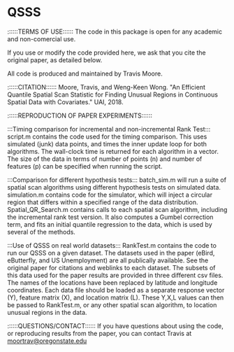 # QSSS
::::::TERMS OF USE::::::
The code in this package is open for any academic and non-comercial use.

If you use or modify the code provided here, we ask that you cite the original paper, as detailed below.

All code is produced and maintained by Travis Moore.  


::::::CITATION::::::
Moore, Travis, and Weng-Keen Wong. 
"An Efficient Quantile Spatial Scan Statistic for Finding Unusual Regions in Continuous Spatial Data with Covariates."
UAI, 2018.



::::::REPRODUCTION OF PAPER EXPERIMENTS::::::

:::Timing comparison for incremental and non-incremental Rank Test:::
script.m contains the code used for the timing comparison.  This uses simulated (junk) data points, and times the inner update loop
for both algorithms.  The wall-clock time is returned for each algorithm in a vector.  The size of the data in terms of number of
points (n) and number of features (p) can be specified when running the script.

:::Comparison for different hypothesis tests:::
batch_sim.m will run a suite of spatial scan algorithms using different hypothesis tests on simulated data.
simulation.m contains code for the simulator, which will inject a circular region that differs within a specified range of 
the data distribution.
Spatial_QR_Search.m contains calls to each spatial scan algorithm, including the incremental rank test version.
It also computes a Gumbel correction term, and fits an initial quantile regression to the data, which is used by several of the methods.


:::Use of QSSS on real world datasets:::
RankTest.m contains the code to run our QSSS on a given dataset.
The datasets used in the paper (eBird, eButterfly, and US Unemployment) are all publically available.  See the original paper for
citations and weblinks to each dataset.
The subsets of this data used for the paper results are provided in three different csv files.
The names of the locations have been replaced by latitude and longitude coordinates.
Each data file should be loaded as a separate response vector (Y), feature matrix (X), and location matrix (L).
These Y,X,L values can then be passed to RankTest.m, or any other spatial scan algorithm, to location unusual regions in the data.




::::::QUESTIONS/CONTACT::::::
If you have questions about using the code, or reproducing results from the paper, you can contact Travis at moortrav@oregonstate.edu

